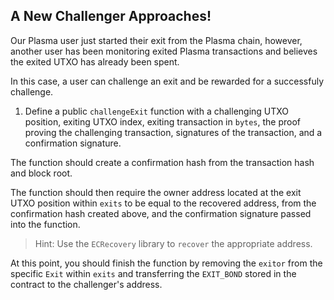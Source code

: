 ## A New Challenger Approaches!

Our Plasma user just started their exit from the Plasma chain, however, another user has been monitoring exited Plasma transactions and believes the exited UTXO has already been spent. 

In this case, a user can challenge an exit and be rewarded for a successfuly challenge.

1. Define a public `challengeExit` function with a challenging UTXO position, exiting UTXO index, exiting transaction in `bytes`, the proof proving the challenging transaction, signatures of the transaction, and a confirmation signature.

The function should create a confirmation hash from the transaction hash and block root.

The function should then require the owner address located at the exit UTXO position within `exits` to be equal to the recovered address, from the confirmation hash created above, and the confirmation signature passed into the function.

> Hint: Use the `ECRecovery` library to `recover` the appropriate address.

At this point, you should finish the function by removing the `exitor` from the specific `Exit` within `exits` and transferring the `EXIT_BOND` stored in the contract to the challenger's address.